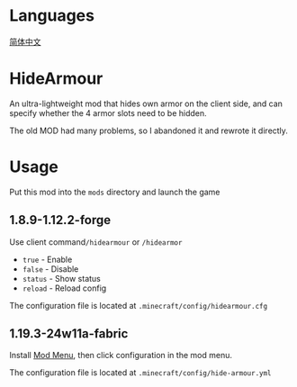 # Languages
[简体中文](README/zh-cn.md)

# HideArmour
An ultra-lightweight mod that hides own armor on the client side, and can specify whether the 4 armor slots need to be hidden.

The old MOD had many problems, so I abandoned it and rewrote it directly.

# Usage
Put this mod into the `mods` directory and launch the game

## 1.8.9-1.12.2-forge
Use client command`/hidearmour` or `/hidearmor`

- `true` - Enable
- `false` - Disable
- `status` - Show status
- `reload` - Reload config

The configuration file is located at `.minecraft/config/hidearmour.cfg`

## 1.19.3-24w11a-fabric
Install [Mod Menu](https://modrinth.com/mod/modmenu), then click configuration in the mod menu.

The configuration file is located at `.minecraft/config/hide-armour.yml`

